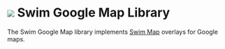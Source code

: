 # <a href="https://www.swimos.org"><img src="https://docs.swimos.org/readme/breach-marlin-blue-wide.svg"></a> Swim Google Map Library

The Swim Google Map library implements [Swim Map][map] overlays for Google maps.

[map]: https://github.com/swimos/swim/tree/main/swim-js/swim-toolkit-js/swim-maps-js/@swim/map
